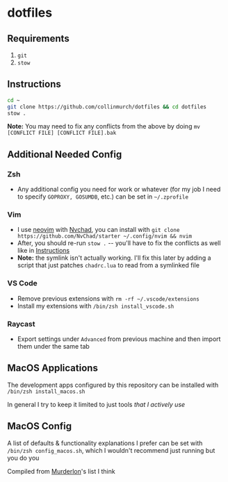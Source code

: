 # dotfiles

## Requirements

1. `git`
2. `stow`

## Instructions

```bash
cd ~
git clone https://github.com/collinmurch/dotfiles && cd dotfiles
stow .
```

**Note:** You may need to fix any conflicts from the above by doing `mv [CONFLICT FILE] [CONFLICT FILE].bak`

## Additional Needed Config

### Zsh

- Any additional config you need for work or whatever (for my job I need to specify `GOPROXY, GOSUMDB`, etc.) can be set in `~/.zprofile`

### Vim

- I use [neovim](https://neovim.io) with [Nvchad](https://nvchad.com), you can install with `git clone https://github.com/NvChad/starter ~/.config/nvim && nvim`
- After, you should re-run `stow .` -- you'll have to fix the conflicts as well like in [Instructions](#instructions)
- **Note:** the symlink isn't actually working. I'll fix this later by adding a script that just patches `chadrc.lua` to read from a symlinked file

### VS Code
- Remove previous extensions with `rm -rf ~/.vscode/extensions`
- Install my extensions with `/bin/zsh install_vscode.sh`

### Raycast
- Export settings under `Advanced` from previous machine and then import them under the same tab

## MacOS Applications

The development apps configured by this repository can be installed with `/bin/zsh install_macos.sh`

In general I try to keep it limited to just tools *that I actively use*

## MacOS Config

A list of defaults & functionality explanations I prefer can be set with `/bin/zsh config_macos.sh`, which I wouldn't recommend just running but you do you

Compiled from [Murderlon](https://github.com/murderlon)'s list I think